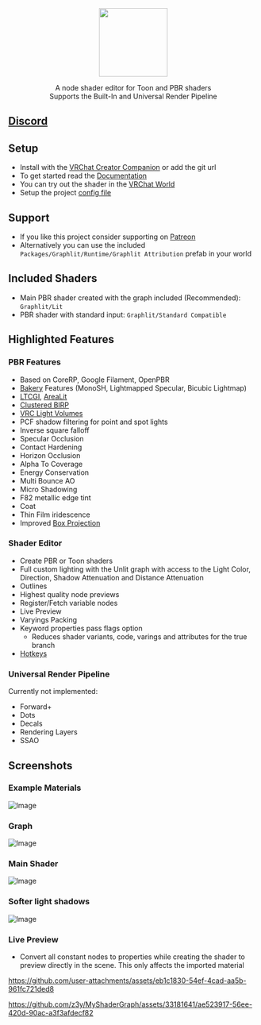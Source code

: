<div align="center">
  <a href="https://z3y.github.io/Graphlit/">
    <img alt="" height="138" src="./Docs~/public/graphlit-attribution.png">
  </a>
  <p>A node shader editor for Toon and PBR shaders<br>
  Supports the Built-In and Universal Render Pipeline</p>
</div>

## [Discord](https://discord.gg/bw46tKgRFT)

## Setup

- Install with the [VRChat Creator Companion](https://z3y.github.io/vpm-package-listing/) or add the git url
- To get started read the [Documentation](https://z3y.github.io/Graphlit)
- You can try out the shader in the [VRChat World](https://vrchat.com/home/world/wrld_6fd2e6c4-d4f2-49ea-8cf6-ce7ccb0e7111)
- Setup the project [config file](https://z3y.github.io/Graphlit/config)

## Support

- If you like this project consider supporting on [Patreon](https://www.patreon.com/z3y)
- Alternatively you can use the included `Packages/Graphlit/Runtime/Graphlit Attribution` prefab in your world

## Included Shaders

- Main PBR shader created with the graph included (Recommended): `Graphlit/Lit`
- PBR shader with standard input: `Graphlit/Standard Compatible`

## Highlighted Features

### PBR Features

- Based on CoreRP, Google Filament, OpenPBR
- [Bakery](https://assetstore.unity.com/packages/tools/level-design/bakery-gpu-lightmapper-122218) Features (MonoSH, Lightmapped Specular, Bicubic Lightmap)
- [LTCGI](https://github.com/PiMaker/ltcgi), [AreaLit](https://booth.pm/ja/items/3661829)
- [Clustered BIRP](https://github.com/z3y/ClusteredBIRP)
- [VRC Light Volumes](https://github.com/REDSIM/VRCLightVolumes)
- PCF shadow filtering for point and spot lights
- Inverse square falloff
- Specular Occlusion
- Contact Hardening
- Horizon Occlusion
- Alpha To Coverage
- Energy Conservation
- Multi Bounce AO
- Micro Shadowing
- F82 metallic edge tint
- Coat
- Thin Film iridescence
- Improved [Box Projection](https://z3y.github.io/Graphlit/udonrp)

### Shader Editor

- Create PBR or Toon shaders
- Full custom lighting with the Unlit graph with access to the Light Color, Direction, Shadow Attenuation and Distance Attenuation
- Outlines
- Highest quality node previews
- Register/Fetch variable nodes
- Live Preview
- Varyings Packing
- Keyword properties pass flags option
  - Reduces shader variants, code, varings and attributes for the true branch
- [Hotkeys](https://z3y.github.io/Graphlit/hotkeys)

### Universal Render Pipeline

Currently not implemented:

- Forward+
- Dots
- Decals
- Rendering Layers
- SSAO

## Screenshots

### Example Materials

![Image](/Docs~/public/shader-ball.jpg)

### Graph

![Image](/Docs~/public/Unity_iGcR8rpLM9.png)

### Main Shader

![Image](/Docs~/public/Unity_qOcvTvZ5FS.png)

### Softer light shadows

![Image](/Docs~/public/Unity_rQ4Jf1GE8o.png)

### Live Preview

- Convert all constant nodes to properties while creating the shader to preview directly in the scene. This only affects the imported material

https://github.com/user-attachments/assets/eb1c1830-54ef-4cad-aa5b-961fc721ded8

https://github.com/z3y/MyShaderGraph/assets/33181641/ae523917-56ee-420d-90ac-a3f3afdecf82
